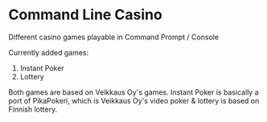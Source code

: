 # Command Line Casino
Different casino games playable in Command Prompt / Console

Currently added games:
  1. Instant Poker
  2. Lottery
  
Both games are based on Veikkaus Oy's games. Instant Poker is basically a port of PikaPokeri, which is Veikkaus Oy's video poker & lottery is based on Finnish lottery.
